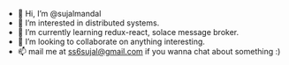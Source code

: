 - 👋 Hi, I’m @sujalmandal
- 👀 I’m interested in distributed systems.
- 🌱 I’m currently learning redux-react, solace message broker.
- 💞️ I’m looking to collaborate on anything interesting.
- 📫 mail me at ss6sujal@gmail.com if you wanna chat about something :)

